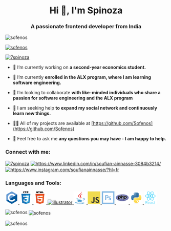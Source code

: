 <h1 align="center">Hi 👋, I'm Spinoza</h1>
<h3 align="center">A passionate frontend developer from India</h3>

<p align="left"> <img src="https://komarev.com/ghpvc/?username=sofenos&label=Profile%20views&color=0e75b6&style=flat" alt="sofenos" /> </p>

<p align="left"> <a href="https://github.com/ryo-ma/github-profile-trophy"><img src="https://github-profile-trophy.vercel.app/?username=sofenos" alt="sofenos" /></a> </p>

<p align="left"> <a href="https://twitter.com/7spinoza" target="blank"><img src="https://img.shields.io/twitter/follow/7spinoza?logo=twitter&style=for-the-badge" alt="7spinoza" /></a> </p>

- 🔭 I’m currently working on **a second-year economics student.**

- 🌱 I’m currently **enrolled in the ALX program, where I am learning software engineering.**

- 👯 I’m looking to collaborate **with like-minded individuals who share a passion for software engineering and the ALX program**

- 🤝 I am seeking help **to expand my social network and continuously learn new things.**

- 👨‍💻 All of my projects are available at [https://github.com/Sofenos](https://github.com/Sofenos)

- 💬 Feel free to ask me **any questions you may have - I am happy to help.**

<h3 align="left">Connect with me:</h3>
<p align="left">
<a href="https://twitter.com/7spinoza" target="blank"><img align="center" src="https://raw.githubusercontent.com/rahuldkjain/github-profile-readme-generator/master/src/images/icons/Social/twitter.svg" alt="7spinoza" height="30" width="40" /></a>
<a href="https://linkedin.com/in/https://www.linkedin.com/in/soufian-ainnasse-3084b3214/" target="blank"><img align="center" src="https://raw.githubusercontent.com/rahuldkjain/github-profile-readme-generator/master/src/images/icons/Social/linked-in-alt.svg" alt="https://www.linkedin.com/in/soufian-ainnasse-3084b3214/" height="30" width="40" /></a>
<a href="https://instagram.com/https://www.instagram.com/soufianainnasse/?hl=fr" target="blank"><img align="center" src="https://raw.githubusercontent.com/rahuldkjain/github-profile-readme-generator/master/src/images/icons/Social/instagram.svg" alt="https://www.instagram.com/soufianainnasse/?hl=fr" height="30" width="40" /></a>
</p>

<h3 align="left">Languages and Tools:</h3>
<p align="left"> <a href="https://www.cprogramming.com/" target="_blank" rel="noreferrer"> <img src="https://raw.githubusercontent.com/devicons/devicon/master/icons/c/c-original.svg" alt="c" width="40" height="40"/> </a> <a href="https://www.w3schools.com/css/" target="_blank" rel="noreferrer"> <img src="https://raw.githubusercontent.com/devicons/devicon/master/icons/css3/css3-original-wordmark.svg" alt="css3" width="40" height="40"/> </a> <a href="https://www.w3.org/html/" target="_blank" rel="noreferrer"> <img src="https://raw.githubusercontent.com/devicons/devicon/master/icons/html5/html5-original-wordmark.svg" alt="html5" width="40" height="40"/> </a> <a href="https://www.adobe.com/in/products/illustrator.html" target="_blank" rel="noreferrer"> <img src="https://www.vectorlogo.zone/logos/adobe_illustrator/adobe_illustrator-icon.svg" alt="illustrator" width="40" height="40"/> </a> <a href="https://www.java.com" target="_blank" rel="noreferrer"> <img src="https://raw.githubusercontent.com/devicons/devicon/master/icons/java/java-original.svg" alt="java" width="40" height="40"/> </a> <a href="https://developer.mozilla.org/en-US/docs/Web/JavaScript" target="_blank" rel="noreferrer"> <img src="https://raw.githubusercontent.com/devicons/devicon/master/icons/javascript/javascript-original.svg" alt="javascript" width="40" height="40"/> </a> <a href="https://www.photoshop.com/en" target="_blank" rel="noreferrer"> <img src="https://raw.githubusercontent.com/devicons/devicon/master/icons/photoshop/photoshop-line.svg" alt="photoshop" width="40" height="40"/> </a> <a href="https://www.php.net" target="_blank" rel="noreferrer"> <img src="https://raw.githubusercontent.com/devicons/devicon/master/icons/php/php-original.svg" alt="php" width="40" height="40"/> </a> <a href="https://www.python.org" target="_blank" rel="noreferrer"> <img src="https://raw.githubusercontent.com/devicons/devicon/master/icons/python/python-original.svg" alt="python" width="40" height="40"/> </a> <a href="https://reactjs.org/" target="_blank" rel="noreferrer"> <img src="https://raw.githubusercontent.com/devicons/devicon/master/icons/react/react-original-wordmark.svg" alt="react" width="40" height="40"/> </a> </p>

<p><img align="left" src="https://github-readme-stats.vercel.app/api/top-langs?username=sofenos&show_icons=true&locale=en&layout=compact" alt="sofenos" /></p>

<p>&nbsp;<img align="center" src="https://github-readme-stats.vercel.app/api?username=sofenos&show_icons=true&locale=en" alt="sofenos" /></p>

<p><img align="center" src="https://github-readme-streak-stats.herokuapp.com/?user=sofenos&" alt="sofenos" /></p>
